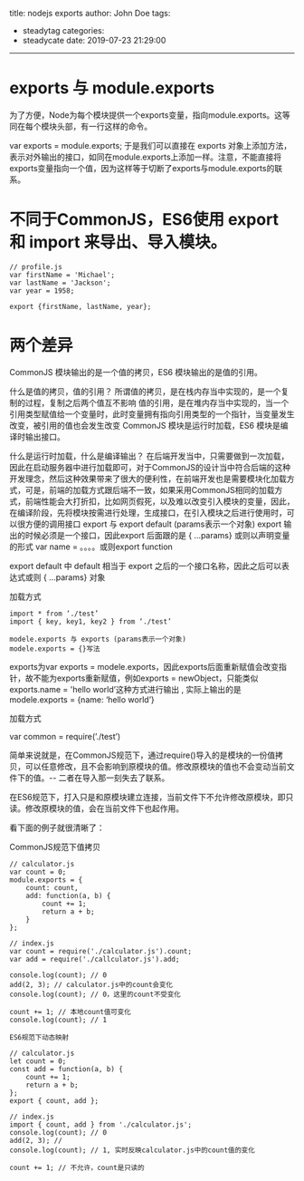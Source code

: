 title: nodejs exports
author: John Doe
tags:
  - steadytag
categories:
  - steadycate
date: 2019-07-23 21:29:00
---
# exports 与 module.exports

为了方便，Node为每个模块提供一个exports变量，指向module.exports。这等同在每个模块头部，有一行这样的命令。

var exports = module.exports;
于是我们可以直接在 exports 对象上添加方法，表示对外输出的接口，如同在module.exports上添加一样。注意，不能直接将exports变量指向一个值，因为这样等于切断了exports与module.exports的联系。

# 不同于CommonJS，ES6使用 export 和 import 来导出、导入模块。
```
// profile.js
var firstName = 'Michael';
var lastName = 'Jackson';
var year = 1958;

export {firstName, lastName, year};
```

# 两个差异
CommonJS 模块输出的是一个值的拷贝，ES6 模块输出的是值的引用。

什么是值的拷贝，值的引用？
所谓值的拷贝，是在栈内存当中实现的，是一个复制的过程，复制之后两个值互不影响
值的引用，是在堆内存当中实现的，当一个引用类型赋值给一个变量时，此时变量拥有指向引用类型的一个指针，当变量发生改变，被引用的值也会发生改变
CommonJS 模块是运行时加载，ES6 模块是编译时输出接口。

什么是运行时加载，什么是编译输出？
在后端开发当中，只需要做到一次加载，因此在启动服务器中进行加载即可，对于CommonJS的设计当中符合后端的这种开发理念，然后这种效果带来了很大的便利性，在前端开发也是需要模块化加载方式，可是，前端的加载方式跟后端不一致，如果采用CommonJS相同的加载方式，前端性能会大打折扣，比如网页假死，以及难以改变引入模块的变量，因此，在编译阶段，先将模块按需进行处理，生成接口，在引入模块之后进行使用时，可以很方便的调用接口
export 与 export default (params表示一个对象)
export 输出的时候必须是一个接口，因此export 后面跟的是 { …params} 或则以声明变量的形式 var name = 。。。。或则export function

export default 中 default 相当于 export 之后的一个接口名称，因此之后可以表达式或则 { …params} 对象

加载方式

```
import * from ‘./test’
import { key, key1, key2 } from ‘./test’

modele.exports 与 exports (params表示一个对象)
modele.exports = {}写法
```
exports为var exports = modele.exports，因此exports后面重新赋值会改变指针，故不能为exports重新赋值，例如exports = newObject，只能类似exports.name = 'hello world’这种方式进行输出 , 实际上输出的是modele.exports = {name: ‘hello world’}

加载方式

var common = require(’./test’)






简单来说就是，在CommonJS规范下，通过require()导入的是模块的一份值拷贝，可以任意修改，且不会影响到原模块的值。修改原模块的值也不会变动当前文件下的值。-- 二者在导入那一刻失去了联系。

在ES6规范下，打入只是和原模块建立连接，当前文件下不允许修改原模块，即只读。修改原模块的值，会在当前文件下也起作用。

看下面的例子就很清晰了：

CommonJS规范下值拷贝
```
// calculator.js
var count = 0;
module.exports = {
	count: count,
	add: function(a, b) {
		count += 1;
		return a + b;
	}
};

// index.js
var count = require('./calculator.js').count;
var add = require('./callculator.js').add;

console.log(count); // 0
add(2, 3); // calculator.js中的count会变化
console.log(count); // 0，这里的count不受变化

count += 1; // 本地count值可变化
console.log(count); // 1

ES6规范下动态映射

// calculator.js
let count = 0;
const add = function(a, b) {
	count += 1;
	return a + b;
};
export { count, add };

// index.js
import { count, add } from './calculator.js';
console.log(count); // 0
add(2, 3); // 
console.log(count); // 1, 实时反映calculator.js中的count值的变化

count += 1; // 不允许，count是只读的
```
